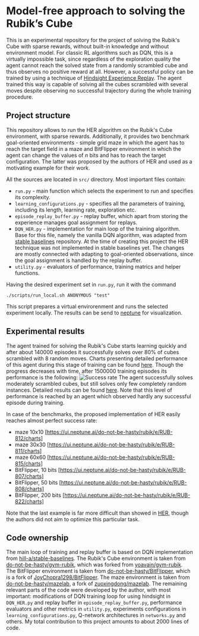 # Model-free approach to solving the Rubik’s Cube
This is an experimental repository for the project of solving the Rubik's Cube with sparse rewards, without built-in knowledge and without environment model.
For classic RL algorithms such as DQN, this is a virtually impossible task, since regardless of the exploration quality the agent cannot reach the solved state from a randomly scrambled cube and thus observes no positive reward at all.
However, a successful policy can be trained by using a technique of [Hindsight Experience Replay](https://arxiv.org/pdf/1707.01495.pdf).
The agent trained this way is capable of solving all the cubes scrambled with several moves despite observing no successful trajectory during the whole training procedure.

## Project structure
This repository allows to run the HER algorithm on the Rubik's Cube environment, with sparse rewards.
Additionally, it provides two benchmark goal-oriented environments - simple grid maze in which the agent has to reach the target field in a maze and BitFlipper environment in which the agent can change the values of *n* bits and has to reach the target configuration.
The latter was proposed by the authors of HER and used as a motivating example for their work.

All the sources are located in `src/` directory.
Most important files contain:
* `run.py` - main function which selects the experiment to run and specifies its complexity.
* `learning_configurations.py` - specifies all the parameters of training, including its length, learning rate, exploration etc.
* `episode_replay_buffer.py` - replay buffer, which apart from storing the experience manages goal assignment for replays.
* `DQN_HER.py` - implementation for main loop of the training algorithm.
Base for this file, namely the vanilla DQN algorithm, was adapted from [stable baselines](https://github.com/hill-a/stable-baselines) repository.
At the time of creating this project the HER technique was not implemented in stable baselines yet.
The changes are mostly connected with adapting to goal-oriented observations, since the goal assignment is handled by the replay buffer.
* `utility.py` - evaluators of performance, training matrics and helper functions.

Having the desired experiment set in `run.py`, run it with the command
```
./scripts/run_local.sh ANONYMOUS "test"
```
This script prepares a virtual envirorenment and runs the selected experiment locally.
The results can be send to [neptune](https://ui.neptune.ai) for visualization.

## Experimental results
The agent trained for solving the Rubik's Cube starts learning quickly and after about 140000 episodes it successfully solves over 80% of cubes scrambled with 8 random moves.
Charts presenting detailed performance of this agent during this stage of training can be found [here](https://ui.neptune.ai/do-not-be-hasty/rubik/e/RUB-709/charts).
Though the progress decreases with time, after 1500000 training episodes its performance is the following:
![Success rate](https://github.com/do-not-be-hasty/RL/blob/master/chart_ncubes.png)
The agent successfully solves moderately scrambled cubes, but still solves only few completely random instances.
Detailed results can be found [here](https://ui.neptune.ai/do-not-be-hasty/rubik/e/RUB-775/charts).
Note that this level of performance is reached by an agent which observed hardly any successful episode during training.

In case of the benchmarks, the proposed implementation of HER easily reaches almost perfect success rate:
* maze 10x10 [https://ui.neptune.ai/do-not-be-hasty/rubik/e/RUB-812/charts]
* maze 30x30 [https://ui.neptune.ai/do-not-be-hasty/rubik/e/RUB-811/charts]
* maze 60x60 [https://ui.neptune.ai/do-not-be-hasty/rubik/e/RUB-815/charts]
* BitFlipper, 10 bits [https://ui.neptune.ai/do-not-be-hasty/rubik/e/RUB-807/charts]
* BitFlipper, 50 bits [https://ui.neptune.ai/do-not-be-hasty/rubik/e/RUB-808/charts]
* BitFlipper, 200 bits [https://ui.neptune.ai/do-not-be-hasty/rubik/e/RUB-822/charts]

Note that the last example is far more difficult than showed in [HER](https://arxiv.org/pdf/1707.01495.pdf), though the authors did not aim to optimize this particular task.

## Code ownership
The main loop of training and replay buffer is based on DQN implementation from [hill-a/stable-baselines](https://github.com/hill-a/stable-baselines).
The Rubik's Cube environment is taken from [do-not-be-hasty/gym-rubik](https://github.com/do-not-be-hasty/gym-rubik), which was forked from [yoavain/gym-rubik](https://github.com/yoavain/gym-rubik).
The BitFlipper environment is taken from [do-not-be-hasty/BitFlipper](https://github.com/do-not-be-hasty/BitFlipper), which is a fork of [JoyChopra1298/BitFlipper](https://github.com/JoyChopra1298/BitFlipper).
The maze environment is taken from [do-not-be-hasty/mazelab](https://github.com/do-not-be-hasty/mazelab), a fork of [zuoxingdong/mazelab](https://github.com/zuoxingdong/mazelab).
The remaining relevant parts of the code were developed by the author, with most important: modifications of DQN training loop for using hindsight in `DQN_HER.py` and replay buffer in `episode_replay_buffer.py`, performance evaluators and other metrics in `utility.py`, experiments configurations in `learning_configurations.py`, Q-network architectures in `networks.py` and others.
My total contribution to this project amounts to about 2000 lines of code.
